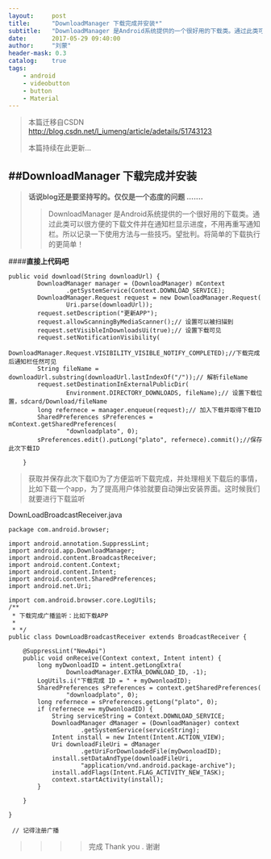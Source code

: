 ```yaml
---
layout:     post
title:      "DownloadManager 下载完成并安装*"
subtitle:   "DownloadManager 是Android系统提供的一个很好用的下载类。通过此类可以很方便的下载文件并在通知栏显示进度，不用再重写通知栏。所以记录一下使用方法与一些技巧。望批判"
date:       2017-05-29 09:40:00
author:     "刘蒙"
header-mask: 0.3
catalog:    true
tags:
    - android
    - videobutton
    - button
    - Material
---
```

> 本篇迁移自CSDN <a href = 'http://blog.csdn.net/l_iumeng/article/details/51743123' target="_bliak">http://blog.csdn.net/l_iumeng/article/adetails/51743123</a> 
> 
> 本篇持续在此更新...

##**DownloadManager 下载完成并安装**
---
> **话说blog还是要坚持写的。仅仅是一个态度的问题 .......**
 >>DownloadManager 是Android系统提供的一个很好用的下载类。通过此类可以很方便的下载文件并在通知栏显示进度，不用再重写通知栏。所以记录一下使用方法与一些技巧。望批判。将简单的下载执行的更简单！

####**直接上代码吧**

```
public void download(String downloadUrl) {
		DownloadManager manager = (DownloadManager) mContext
				.getSystemService(Context.DOWNLOAD_SERVICE);
		DownloadManager.Request request = new DownloadManager.Request(
				Uri.parse(downloadUrl));
		request.setDescription("更新APP");
		request.allowScanningByMediaScanner();// 设置可以被扫描到
		request.setVisibleInDownloadsUi(true);// 设置下载可见
		request.setNotificationVisibility(
                DownloadManager.Request.VISIBILITY_VISIBLE_NOTIFY_COMPLETED);//下载完成后通知栏任然可见
		String fileName = downloadUrl.substring(downloadUrl.lastIndexOf("/"));// 解析fileName
		request.setDestinationInExternalPublicDir(
				Environment.DIRECTORY_DOWNLOADS, fileName);// 设置下载位置，sdcard/Download/fileName
		long refernece = manager.enqueue(request);// 加入下载并取得下载ID  
		SharedPreferences sPreferences = mContext.getSharedPreferences(
				"downloadplato", 0);
		sPreferences.edit().putLong("plato", refernece).commit();//保存此次下载ID
		
	}
```
> 获取并保存此次下载ID为了方便监听下载完成，并处理相关下载后的事情，比如下载一个app，为了提高用户体验就要自动弹出安装界面。这时候我们就要进行下载监听

DownLoadBroadcastReceiver.java

```
package com.android.browser;

import android.annotation.SuppressLint;
import android.app.DownloadManager;
import android.content.BroadcastReceiver;
import android.content.Context;
import android.content.Intent;
import android.content.SharedPreferences;
import android.net.Uri;

import com.android.browser.core.LogUtils;
/**
 * 下载完成广播监听：比如下载APP
 * 
 * */
public class DownLoadBroadcastReceiver extends BroadcastReceiver {

	@SuppressLint("NewApi")
	public void onReceive(Context context, Intent intent) {
		long myDwonloadID = intent.getLongExtra(
				DownloadManager.EXTRA_DOWNLOAD_ID, -1);
		LogUtils.i("下载完成 ID = " + myDwonloadID);
		SharedPreferences sPreferences = context.getSharedPreferences(
				"downloadplato", 0);
		long refernece = sPreferences.getLong("plato", 0);
		if (refernece == myDwonloadID) {
			String serviceString = Context.DOWNLOAD_SERVICE;
			DownloadManager dManager = (DownloadManager) context
					.getSystemService(serviceString);
			Intent install = new Intent(Intent.ACTION_VIEW);
			Uri downloadFileUri = dManager
					.getUriForDownloadedFile(myDwonloadID);
			install.setDataAndType(downloadFileUri,
					"application/vnd.android.package-archive");
			install.addFlags(Intent.FLAG_ACTIVITY_NEW_TASK);
			context.startActivity(install);
		}

	}

}

 // 记得注册广播
```


>>>>完成 Thank you . 谢谢